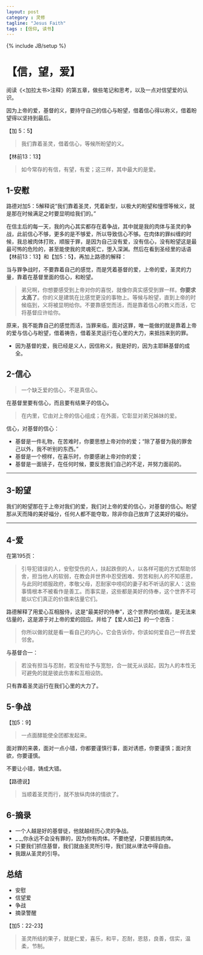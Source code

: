 ```yaml
---
layout: post
category : 灵修
tagline: "Jesus Faith"
tags : [信仰, 读书]
---
```

{% include JB/setup %}

# 【信，望，爱】

阅读《<加拉太书>注释》的第五章，做些笔记和思考，以及一点对信望爱的认识。

因为上帝的爱，基督的义，要持守自己的信心与盼望，借着信心得以称义，借着盼望得以坚持到最后。

【加 5：5】

> 我们靠着圣灵，借着信心，等候所盼望的义。

【林前13：13】

> 如今常存的有信，有望，有爱；这三样，其中最大的是爱。

## 1-安慰

路德对加5：5解释说“我们靠着圣灵，凭着新型，以极大的盼望和憧憬等候义，就是那在时候满足之时要显明给我们的。”

在信主后的每一天，我的内心其实都存在着争战，其中就是我的肉体与圣灵的争战，此前信心不够，更多的是不够爱，所以导致信心不够。在肉体的罪纠缠的时候，我总被肉体打败，顺服于罪，是因为自己没有爱，没有信心，没有盼望这是最最可怖的危险的，甚至能使我的灵魂死亡，堕入深渊。然后在看到圣经里的话语【林前13：13】和【加5：5】，再加上路德的解释：

当与罪争战时，不要靠着自己的感觉，而是凭着基督的爱，上帝的爱，圣灵的力量，靠着在基督里面的信心，和盼望。

> 弟兄啊，你想要感受到上帝对你的喜悦，就像你真实感受到罪一样。**你要求太高了**。你的义是建筑在比感觉更没的事物上。等候与盼望，直到上帝的时候临到，义将被显明给你。不要靠感觉而活，而是靠着信心的教义而活，它将基督应许给你。

原来，我不能靠自己的感觉而活，当罪来临，面对这罪，唯一能做的就是靠着上帝的爱与信心与盼望，借着祷告，借着圣灵运行在心里的大力，来抵挡来到的罪。

* 因为基督的爱，我已经是义人，因信称义，我是好的，因为主耶稣基督的成全。

## 2-信心

> 一个缺乏爱的信心，不是真信心。

在基督里要有信心，而且要有结果子的信心。

> 在内里，它由对上帝的信心组成；在外面，它彰显对弟兄姊妹的爱。

信心，对基督的信心：

* 基督是一件礼物，在苦难时，你要思想上帝对你的爱；“除了基督为我的罪舍己以外，我不听别的东西。”
* 基督是一个榜样，在喜乐时，你要感谢上帝对你的爱；
* 基督是一面镜子，在任何时候，要反思我们自己的不足，并努力面前的。

***

## 3-盼望

我们的盼望那在于上帝对我们的爱，我们对上帝的爱的信心，对基督的信心。盼望那从天而降的美好福分，任何人都不能夺取，除非你自己放弃了这美好的福分。

***

## 4-爱

在第195页：  

> 引导犯错误的人，安慰受伤的人，扶起跌倒的人，以各样可能的方式帮助邻舍，担当他人的软弱，在教会并世界中忍受困难、劳苦和别人的不知感恩，与此同时顺服政府，孝敬父母，忍耐家中唠叨的妻子和不听话的家人：这些事情根本不被看作是善工。而事实是，这些都是美好的侍奉，这个世界不可能以它们真正的价值来估量它们。

路德解释了用爱心互相服侍，这是“最美好的侍奉”，这个世界的价值观，是无法来估量的，这是源于对上帝的爱的回应。并给了【爱人如己】的一个忠告：

> 你所以做的就是看一看自己的内心，它会告诉你，你该如何爱自己一样去爱邻舍。

与基督合一：

> 若没有担当与忍耐，若没有给予与宽恕，合一就无从谈起，因为人的本性无可避免的就是彼此伤害和互相设防。

只有靠着圣灵运行在我们心里的大力了。

## 5-争战

【加5：9】

> 一点面酵能使全团都发起来。

面对罪的来袭，面对一点小错，你都要谨慎行事，面对诱惑，你要谨慎；面对贪欲，你要谨慎。

不要让小错，铸成大错。

【路德说】

> 当顺着圣灵而行，就不放纵肉体的情欲了。


## 6-摘录

* 一个人越是好的基督徒，他就越经历心灵的争战。
* _ _,你永远不会没有罪的，因为你有肉体。不要绝望，只要抵挡肉体。
* 只要我们抓住基督，我们就由圣灵所引导，我们就从律法中得自由。
* 我跟从圣灵的引导。

## 总结

* 安慰
* 信望爱
* 争战
* 摘录警醒

【加5：22-23】

> 圣灵所结的果子，就是仁爱，喜乐，和平，忍耐，恩慈，良善，信实，温柔，节制。